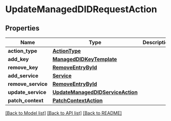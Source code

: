 # UpdateManagedDIDRequestAction

## Properties
Name | Type | Description | Notes
------------ | ------------- | ------------- | -------------
**action_type** | [**ActionType**](ActionType.md) |  | 
**add_key** | [**ManagedDIDKeyTemplate**](ManagedDIDKeyTemplate.md) |  | [optional] 
**remove_key** | [**RemoveEntryById**](RemoveEntryById.md) |  | [optional] 
**add_service** | [**Service**](Service.md) |  | [optional] 
**remove_service** | [**RemoveEntryById**](RemoveEntryById.md) |  | [optional] 
**update_service** | [**UpdateManagedDIDServiceAction**](UpdateManagedDIDServiceAction.md) |  | [optional] 
**patch_context** | [**PatchContextAction**](PatchContextAction.md) |  | [optional] 

[[Back to Model list]](../README.md#documentation-for-models) [[Back to API list]](../README.md#documentation-for-api-endpoints) [[Back to README]](../README.md)

